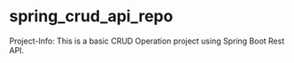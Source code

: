 # spring_crud_api_repo
Project-Info:
This is a basic CRUD Operation project using Spring Boot Rest API.
